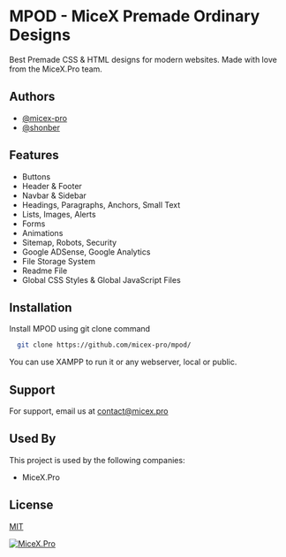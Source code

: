 
# MPOD - MiceX Premade Ordinary Designs

Best Premade CSS & HTML designs for modern websites. Made with love from the MiceX.Pro team.


## Authors

- [@micex-pro](https://github.com/micex-pro)
- [@shonber](https://www.github.com/octokatherine)


## Features

- Buttons
- Header & Footer
- Navbar & Sidebar
- Headings, Paragraphs, Anchors, Small Text
- Lists, Images, Alerts
- Forms
- Animations
- Sitemap, Robots, Security
- Google ADSense, Google Analytics
- File Storage System
- Readme File
- Global CSS Styles & Global JavaScript Files
## Installation

Install MPOD using git clone command

```bash
  git clone https://github.com/micex-pro/mpod/
```
    
You can use XAMPP to run it or any webserver, local or public.
## Support

For support, email us at contact@micex.pro


## Used By

This project is used by the following companies:

- MiceX.Pro


## License

[MIT](https://choosealicense.com/licenses/mit/)


[![MiceX.Pro](https://yt3.ggpht.com/lb_nEAutpfe29hOS-uJ2arCMYDkOyuQyIwlfZRzJJCcwPLvtBmCyVceqLDUvaz7er61KlUU3dA=w1707-fcrop64=1,00005a57ffffa5a8-k-c0xffffffff-no-nd-rj)](https://micex.pro)


